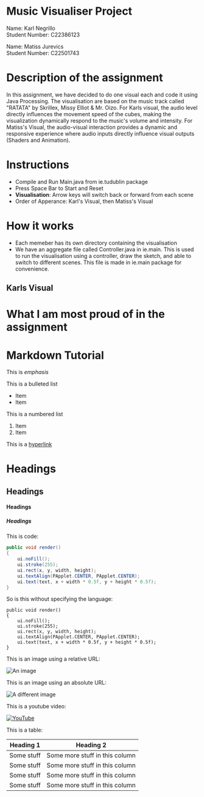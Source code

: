 # Music Visualiser Project

Name: Karl Negrillo  
Student Number: C22386123

Name: Matiss Jurevics  
Student Number: C22501743

# Description of the assignment
In this assignment, we have decided to do one visual each and code it using Java Processing. The visualisation are based on the music track
called "RATATA" by Skrillex, Missy Elliot & Mr. Oizo. For Karls visual, the audio level directly influences the movement speed of the cubes, making the visualization dynamically respond to the music's volume and intensity. For Matiss's Visual, the audio-visual interaction provides a dynamic and responsive experience where audio inputs directly influence visual outputs (Shaders and Animation). 

# Instructions
- Compile and Run Main.java from ie.tudublin package
- Press Space Bar to Start and Reset
- **Visualisation**: Arrow keys will switch back or forward from each scene
- Order of Apperance: Karl's Visual, then Matiss's Visual

# How it works
- Each memeber has its own directory containing the visualisation
- We have an aggregate file called Controller.java in ie.main. This is used to run the visualisation using a controller, draw the sketch, 
and able to switch to different scenes. This file is made in ie.main package for convenience.

## Karls Visual


# What I am most proud of in the assignment

# Markdown Tutorial

This is *emphasis*

This is a bulleted list

- Item
- Item

This is a numbered list

1. Item
1. Item

This is a [hyperlink](http://bryanduggan.org)

# Headings
## Headings
#### Headings
##### Headings

This is code:

```Java
public void render()
{
	ui.noFill();
	ui.stroke(255);
	ui.rect(x, y, width, height);
	ui.textAlign(PApplet.CENTER, PApplet.CENTER);
	ui.text(text, x + width * 0.5f, y + height * 0.5f);
}
```

So is this without specifying the language:

```
public void render()
{
	ui.noFill();
	ui.stroke(255);
	ui.rect(x, y, width, height);
	ui.textAlign(PApplet.CENTER, PApplet.CENTER);
	ui.text(text, x + width * 0.5f, y + height * 0.5f);
}
```

This is an image using a relative URL:

![An image](images/p8.png)

This is an image using an absolute URL:

![A different image](https://bryanduggandotorg.files.wordpress.com/2019/02/infinite-forms-00045.png?w=595&h=&zoom=2)

This is a youtube video:

[![YouTube](http://img.youtube.com/vi/J2kHSSFA4NU/0.jpg)](https://www.youtube.com/watch?v=J2kHSSFA4NU)

This is a table:

| Heading 1 | Heading 2 |
|-----------|-----------|
|Some stuff | Some more stuff in this column |
|Some stuff | Some more stuff in this column |
|Some stuff | Some more stuff in this column |
|Some stuff | Some more stuff in this column |

